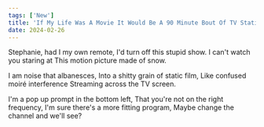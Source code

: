 ```yaml
---
tags: ['New']
title: 'If My Life Was A Movie It Would Be A 90 Minute Bout Of TV Static'
date: 2024-02-26
---
```


Stephanie, had I my own remote,
I'd turn off this stupid show.
I can't watch you staring at
This motion picture made of snow.

I am noise that albanesces,
Into a shitty grain of static film,
Like confused moiré interference
Streaming across the TV screen.

I'm a pop up prompt in the bottom left,
That you're not on the right frequency,
I'm sure there's a more fitting program,
Maybe change the channel and we'll see?
